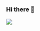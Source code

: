 ### Hi there 👋

<!--
**PCloud63514/pcloud63514** is a ✨ _special_ ✨ repository because its `README.md` (this file) appears on your GitHub profile.

Here are some ideas to get you started:

- 🔭 I’m currently working on ...
- 🌱 I’m currently learning ...
- 👯 I’m looking to collaborate on ...
- 🤔 I’m looking for help with ...
- 💬 Ask me about ...
- 📫 How to reach me: ...
- 😄 Pronouns: ...
- ⚡ Fun fact: ...
-->
<a href="https://pcloud.tistory.com/"><img src="https://img.shields.io/badge/bloglovin-#000000?style=flat-square&logo=bloglovin&logoColor=black"/></a>
